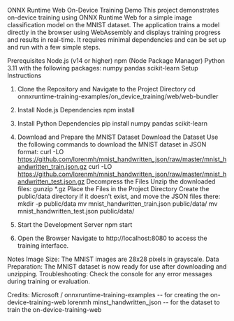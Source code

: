 ONNX Runtime Web On-Device Training Demo
This project demonstrates on-device training using ONNX Runtime Web for a simple image classification model on the MNIST dataset. The application trains a model directly in the browser using WebAssembly and displays training progress and results in real-time. It requires minimal dependencies and can be set up and run with a few simple steps.

Prerequisites
Node.js (v14 or higher)
npm (Node Package Manager)
Python 3.11 with the following packages:
numpy
pandas
scikit-learn
Setup Instructions
1. Clone the Repository and Navigate to the Project Directory
cd onnxruntime-training-examples/on_device_training/web/web-bundler

2. Install Node.js Dependencies
npm install

3. Install Python Dependencies
pip install numpy pandas scikit-learn

4. Download and Prepare the MNIST Dataset
Download the Dataset
Use the following commands to download the MNIST dataset in JSON format:
curl -LO https://github.com/lorenmh/mnist_handwritten_json/raw/master/mnist_handwritten_train.json.gz
curl -LO https://github.com/lorenmh/mnist_handwritten_json/raw/master/mnist_handwritten_test.json.gz
Decompress the Files
Unzip the downloaded files:
gunzip *.gz
Place the Files in the Project Directory
Create the public/data directory if it doesn't exist, and move the JSON files there:
mkdir -p public/data
mv mnist_handwritten_train.json public/data/
mv mnist_handwritten_test.json public/data/

5. Start the Development Server
npm start

6. Open the Browser
Navigate to http://localhost:8080 to access the training interface.

Notes
Image Size: The MNIST images are 28x28 pixels in grayscale.
Data Preparation: The MNIST dataset is now ready for use after downloading and unzipping.
Troubleshooting: Check the console for any error messages during training or evaluation.

Credits:
Microsoft / onnxruntime-training-examples  -- for creating the on-device-training-web
lorenmh minst_handwritten_json -- for the dataset to train the on-device-training-web

